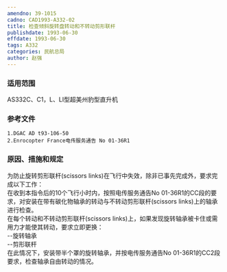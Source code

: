 ```yaml
---
amendno: 39-1015  
cadno: CAD1993-A332-02  
title: 检查倾斜旋转盘转动和不转动剪形联杆  
publishdate: 1993-06-30  
effdate: 1993-06-30  
tags: A332  
categories: 民航总局  
author: 赵强  
---
```

  
### 适用范围  
AS332C、C1，L、LI型超美州豹型直升机  
  
<!--more-->  
### 参考文件  
    1.DGAC AD t93-106-50  
    2.Enrocopter France电传服务通告 No 01-36R1  
  
### 原因、措施和规定  
为防止旋转剪形联杆(scissors links)在飞行中失效，除非已事先完成外，要求完成以下工作：  
在收到本指令后的10个飞行小时内，按照电传服务通告No 01-36R1的CC段的要求，对安装在带有碳化物轴承的转动与不转动剪形联杆(scissors links)上的轴承进行检查。  
    在每个转动和不转动剪形联杆(scissors links)上，如果发现旋转轴承被卡住或需用力才能使其转动，要求立即更换：  
--旋转轴承  
--剪形联杆  
    在此情况下，安装带半个罩的旋转轴承，并按电传服务通告No 01-36R1的CC2段要求，检查轴承自由转动的情况。  
  
